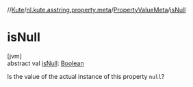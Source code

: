 //[Kute](../../../index.md)/[nl.kute.asstring.property.meta](../index.md)/[PropertyValueMeta](index.md)/[isNull](is-null.md)

# isNull

[jvm]\
abstract val [isNull](is-null.md): [Boolean](https://kotlinlang.org/api/latest/jvm/stdlib/kotlin/-boolean/index.html)

Is the value of the actual instance of this property `null`?
